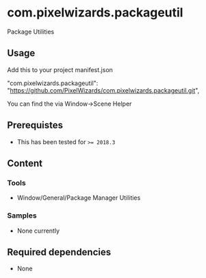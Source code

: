com.pixelwizards.packageutil
=========================

Package Utilities

Usage
--------------

Add this to your project manifest.json

"com.pixelwizards.packageutil": "https://github.com/PixelWizards/com.pixelwizards.packageutil.git",

You can find the via Window->Scene Helper

Prerequistes
---------------
* This has been tested for `>= 2018.3`

Content
----------------

### Tools

* Window/General/Package Manager Utilities

### Samples

* None currently

Required dependencies
---------------
* None 
